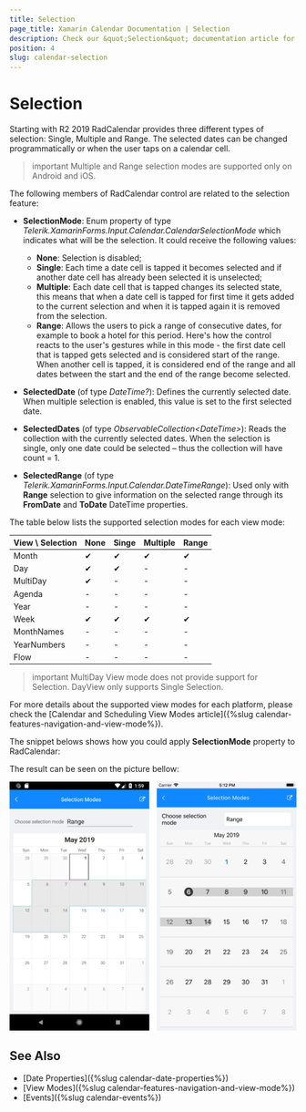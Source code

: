 ```yaml
---
title: Selection
page_title: Xamarin Calendar Documentation | Selection
description: Check our &quot;Selection&quot; documentation article for Telerik Calendar for Xamarin control.
position: 4
slug: calendar-selection
---
```


# Selection

Starting with R2 2019 RadCalendar provides three different types of selection: Single, Multiple and Range. The selected dates can be changed programmatically or when the user taps on a calendar cell.

>important Multiple and Range selection modes are supported only on Android and iOS.

The following members of RadCalendar control are related to the selection feature:

* **SelectionMode**: Enum property of type *Telerik.XamarinForms.Input.Calendar.CalendarSelectionMode* which indicates what will be the selection. It could receive the following values:

	* **None**: Selection is disabled;
	* **Single**: Each time a date cell is tapped it becomes selected and if another date cell has already been selected it is unselected;
	* **Multiple**: Each date cell that is tapped changes its selected state, this means that when a date cell is tapped for first time it gets added to the current selection and when it is tapped again it is removed from the selection.
	* **Range**: Allows the users to pick a range of consecutive dates, for example to book a hotel for this period. Here's how the control reacts to the user's gestures while in this mode - the first date cell that is tapped gets selected and is considered start of the range. When another cell is tapped, it is considered end of the range and all dates between the start and the end of the range become selected.

* **SelectedDate** (of type *DateTime?*): Defines the currently selected date. When multiple selection is enabled, this value is set to the first selected date. 
* **SelectedDates** (of type *ObservableCollection&lt;DateTime&gt;*): Reads the collection with the currently selected dates. When the selection is single, only one date could be selected – thus the collection will have count = 1. 
* **SelectedRange** (of type *Telerik.XamarinForms.Input.Calendar.DateTimeRange*): Used only with **Range** selection to give information on the selected range through its **FromDate** and **ToDate** DateTime properties.

The table below lists the supported selection modes for each view mode:

| View \ Selection 	|	None   | Singe 		| Multiple | Range	  |
| -----------------	| -------- | ---------- | -------- | -------- |
| Month 		   	| &#x2714; | &#x2714;	| &#x2714; | &#x2714; |
| Day 			   	| &#x2714; | &#x2714;	| - 	   | -	   	  |
| MultiDay 		   	| &#x2714; | -        	| -  	   | -        |
| Agenda			| -		   | -			| - 	   | -		  |
| Year				| -	 	   | -			| - 	   | - 		  |
| Week				| &#x2714; | &#x2714;	| &#x2714; | &#x2714; |
| MonthNames		| -		   | -			| -		   | -		  |
| YearNumbers		| -		   | -			| -		   | -		  |
| Flow				| -		   | -			| - 	   | -		  |

>important MultiDay View mode does not provide support for Selection. DayView only supports Single Selection.

For more details about the supported view modes for each platform, please check the [Calendar and Scheduling View Modes article]({%slug calendar-features-navigation-and-view-mode%}).

The snippet belows shows how you could apply **SelectionMode** property to RadCalendar:

<snippet id='calendar-selection-xaml' />

The result can be seen on the picture bellow:

![Selection Modes](images/calendar-selection.png "Selection example")

## See Also

* [Date Properties]({%slug calendar-date-properties%})
* [View Modes]({%slug calendar-features-navigation-and-view-mode%})
* [Events]({%slug calendar-events%})
